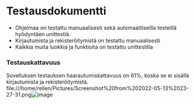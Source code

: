 # Testausdokumentti
* Ohjelmaa on testattu manuaalisesti sekä automaattiseilla testeillä hyödyntäen unittestiä.
* Kirjautumista ja rekisteröitymistä on testattu manuaalisesti
* Kaikkia muita luokkia ja funktioita on testattu unittestilla

### Testauskattavuus
Sovelluksen testauksen haarautumiskattavuus on 61%, koska se ei sisällä kirjautumista ja rekisteröitymistä.
file:///home/rellen/Pictures/Screenshot%20from%202022-05-13%2023-27-31.png![image](https://user-images.githubusercontent.com/102103873/168386135-32dc47e7-0646-4de6-9c3b-9f2895b267d9.png)
